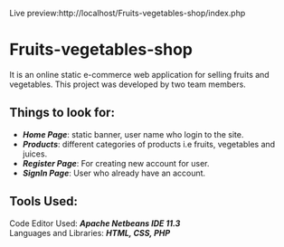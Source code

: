 Live preview:http://localhost/Fruits-vegetables-shop/index.php

# Fruits-vegetables-shop

It is an online static e-commerce web application for selling fruits and vegetables. This project was developed by two team members.<br>

## Things to look for:

* ***Home Page***: static banner, user name who login to the site.<br>
* ***Products***: different categories of products i.e fruits, vegetables and juices.<br>
* ***Register Page***: For creating new account for user.<br>
* ***SignIn Page***: User who already have an account.<br>

## Tools Used:
Code Editor Used: ***Apache Netbeans IDE 11.3***<br>
Languages and Libraries: ***HTML, CSS, PHP***
